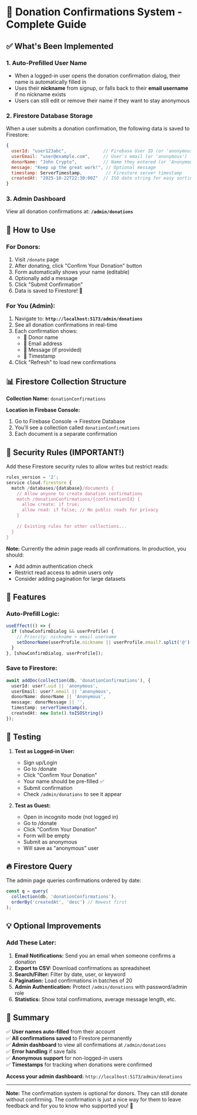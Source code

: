 # 💙 Donation Confirmations System - Complete Guide

## ✅ What's Been Implemented

### 1. **Auto-Prefilled User Name**
- When a logged-in user opens the donation confirmation dialog, their name is automatically filled in
- Uses their **nickname** from signup, or falls back to their **email username** if no nickname exists
- Users can still edit or remove their name if they want to stay anonymous

### 2. **Firestore Database Storage**
When a user submits a donation confirmation, the following data is saved to Firestore:

```javascript
{
  userId: "user123abc",              // Firebase User ID (or 'anonymous' if not logged in)
  userEmail: "user@example.com",     // User's email (or 'anonymous')
  donorName: "John Crypto",          // Name they entered (or 'Anonymous')
  message: "Keep up the great work!", // Optional message
  timestamp: ServerTimestamp,         // Firestore server timestamp
  createdAt: "2025-10-22T22:30:00Z"  // ISO date string for easy sorting
}
```

### 3. **Admin Dashboard**
View all donation confirmations at: **`/admin/donations`**

## 🚀 How to Use

### For Donors:
1. Visit `/donate` page
2. After donating, click "Confirm Your Donation" button
3. Form automatically shows your name (editable)
4. Optionally add a message
5. Click "Submit Confirmation"
6. Data is saved to Firestore! 🎉

### For You (Admin):
1. Navigate to: **`http://localhost:5173/admin/donations`**
2. See all donation confirmations in real-time
3. Each confirmation shows:
   - 💙 Donor name
   - 📧 Email address
   - 💬 Message (if provided)
   - 📅 Timestamp
4. Click "Refresh" to load new confirmations

## 📊 Firestore Collection Structure

**Collection Name:** `donationConfirmations`

**Location in Firebase Console:**
1. Go to Firebase Console → Firestore Database
2. You'll see a collection called `donationConfirmations`
3. Each document is a separate confirmation

## 🔐 Security Rules (IMPORTANT!)

Add these Firestore security rules to allow writes but restrict reads:

```javascript
rules_version = '2';
service cloud.firestore {
  match /databases/{database}/documents {
    // Allow anyone to create donation confirmations
    match /donationConfirmations/{confirmationId} {
      allow create: if true;
      allow read: if false; // No public reads for privacy
    }
    
    // Existing rules for other collections...
  }
}
```

**Note:** Currently the admin page reads all confirmations. In production, you should:
- Add admin authentication check
- Restrict read access to admin users only
- Consider adding pagination for large datasets

## 🎨 Features

### Auto-Prefill Logic:
```typescript
useEffect(() => {
  if (showConfirmDialog && userProfile) {
    // Priority: nickname > email username
    setDonorName(userProfile.nickname || userProfile.email?.split('@')[0] || '');
  }
}, [showConfirmDialog, userProfile]);
```

### Save to Firestore:
```typescript
await addDoc(collection(db, 'donationConfirmations'), {
  userId: user?.uid || 'anonymous',
  userEmail: user?.email || 'anonymous',
  donorName: donorName || 'Anonymous',
  message: donorMessage || '',
  timestamp: serverTimestamp(),
  createdAt: new Date().toISOString()
});
```

## 📱 Testing

1. **Test as Logged-in User:**
   - Sign up/Login
   - Go to /donate
   - Click "Confirm Your Donation"
   - Your name should be pre-filled ✅
   - Submit confirmation
   - Check `/admin/donations` to see it appear

2. **Test as Guest:**
   - Open in incognito mode (not logged in)
   - Go to /donate
   - Click "Confirm Your Donation"
   - Form will be empty
   - Submit as anonymous
   - Will save as "anonymous" user

## 🔥 Firestore Query

The admin page queries confirmations ordered by date:

```typescript
const q = query(
  collection(db, 'donationConfirmations'),
  orderBy('createdAt', 'desc') // Newest first
);
```

## 💡 Optional Improvements

### Add These Later:
1. **Email Notifications:** Send you an email when someone confirms a donation
2. **Export to CSV:** Download confirmations as spreadsheet
3. **Search/Filter:** Filter by date, user, or keyword
4. **Pagination:** Load confirmations in batches of 20
5. **Admin Authentication:** Protect `/admin/donations` with password/admin role
6. **Statistics:** Show total confirmations, average message length, etc.

## 🎯 Summary

✅ **User names auto-filled** from their account  
✅ **All confirmations saved** to Firestore permanently  
✅ **Admin dashboard** to view all confirmations at `/admin/donations`  
✅ **Error handling** if save fails  
✅ **Anonymous support** for non-logged-in users  
✅ **Timestamps** for tracking when donations were confirmed  

**Access your admin dashboard:** `http://localhost:5173/admin/donations`

---

**Note:** The confirmation system is optional for donors. They can still donate without confirming. The confirmation is just a nice way for them to leave feedback and for you to know who supported you! 💙
